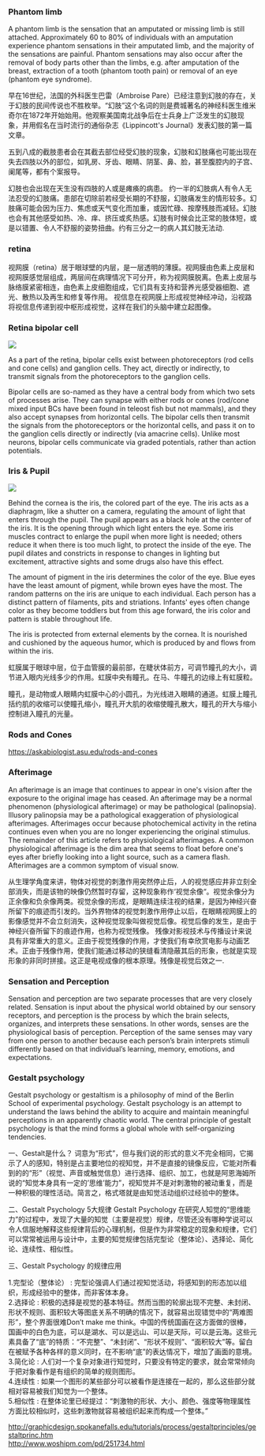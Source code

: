 ### Phantom limb

A phantom limb is the sensation that an amputated or missing limb is still attached. Approximately 60 to 80% of individuals with an amputation experience phantom sensations in their amputated limb, and the majority of the sensations are painful. Phantom sensations may also occur after the removal of body parts other than the limbs, e.g. after amputation of the breast, extraction of a tooth (phantom tooth pain) or removal of an eye (phantom eye syndrome).

早在16世纪，法国的外科医生巴雷（Ambroise Pare）已经注意到幻肢的存在，关于幻肢的民间传说也不胜枚举。“幻肢”这个名词的则是费城著名的神经科医生维米奇尔在1872年开始始用。他观察美国南北战争后在士兵身上广泛发生的幻肢现象，并用假名在当时流行的通俗杂志《Lippincott's Journal》发表幻肢的第一篇文章。

五到八成的截肢患者会在其截去部位经受幻肢的现象，幻肢和幻肢痛也可能出现在失去四肢以外的部位，如乳房、牙齿、眼睛、阴茎、鼻、脸，甚至腹腔内的子宫、阑尾等，都有个案报导。

幻肢也会出现在天生没有四肢的人或是瘫痪的病患。 约一半的幻肢病人有令人无法忍受的幻肢痛。患部在切除前若经受长期的不舒服，幻肢痛发生的情形较多。幻肢痛可能会因为压力、焦虑或天气变化而加重，或因忙碌、按摩残肢而减轻。幻肢也会有其他感受如热、冷、痒、挤压或炙热感。幻肢有时候会比正常的肢体短，或是以错置、令人不舒服的姿势扭曲。约有三分之一的病人其幻肢无法动.

### retina

视网膜（retina）居于眼球壁的内层，是一层透明的薄膜。视网膜由色素上皮层和视网膜感觉层组成，两层间在病理情况下可分开，称为视网膜脱离。色素上皮层与脉络膜紧密相连，由色素上皮细胞组成，它们具有支持和营养光感受器细胞、遮光、散热以及再生和修复等作用。
视信息在视网膜上形成视觉神经冲动，沿视路将视信息传递到视中枢形成视觉，这样在我们的头脑中建立起图像。

### Retina bipolar cell

<img src="https://i.stack.imgur.com/bdEez.jpg">

As a part of the retina, bipolar cells exist between photoreceptors (rod cells and cone cells) and ganglion cells. They act, directly or indirectly, to transmit signals from the photoreceptors to the ganglion cells.

Bipolar cells are so-named as they have a central body from which two sets of processes arise. They can synapse with either rods or cones (rod/cone mixed input BCs have been found in teleost fish but not mammals), and they also accept synapses from horizontal cells. The bipolar cells then transmit the signals from the photoreceptors or the horizontal cells, and pass it on to the ganglion cells directly or indirectly (via amacrine cells). Unlike most neurons, bipolar cells communicate via graded potentials, rather than action potentials.

### Iris & Pupil

<img src="https://www.visionweb.com/vwweb/images/content/consumers/illustrations/about%20the%20eye_anatomy_iris.jpg">

Behind the cornea is the iris, the colored part of the eye. The iris acts as a diaphragm, like a shutter on a camera, regulating the amount of light that enters through the pupil. The pupil appears as a black hole at the center of the iris. It is the opening through which light enters the eye. Some iris muscles contract to enlarge the pupil when more light is needed; others reduce it when there is too much light, to protect the inside of the eye. The pupil dilates and constricts in response to changes in lighting but excitement, attractive sights and some drugs also have this effect.

The amount of pigment in the iris determines the color of the eye. Blue eyes have the least amount of pigment, while brown eyes have the most. The random patterns on the iris are unique to each individual. Each person has a distinct pattern of filaments, pits and striations. Infants' eyes often change color as they become toddlers but from this age forward, the iris color and pattern is stable throughout life.

The iris is protected from external elements by the cornea. It is nourished and cushioned by the aqueous humor, which is produced by and flows from within the iris.

虹膜属于眼球中层，位于血管膜的最前部，在睫状体前方，可调节瞳孔的大小，调节进入眼内光线多少的作用。虹膜中央有瞳孔。在马、牛瞳孔的边缘上有虹膜粒。

瞳孔，是动物或人眼睛内虹膜中心的小圆孔，为光线进入眼睛的通道。虹膜上瞳孔括约肌的收缩可以使瞳孔缩小，瞳孔开大肌的收缩使瞳孔散大，瞳孔的开大与缩小控制进入瞳孔的光量。

### Rods and Cones 

https://askabiologist.asu.edu/rods-and-cones

### Afterimage

An afterimage is an image that continues to appear in one's vision after the exposure to the original image has ceased. An afterimage may be a normal phenomenon (physiological afterimage) or may be pathological (palinopsia). Illusory palinopsia may be a pathological exaggeration of physiological afterimages. Afterimages occur because photochemical activity in the retina continues even when you are no longer experiencing the original stimulus. The remainder of this article refers to physiological afterimages. A common physiological afterimage is the dim area that seems to float before one's eyes after briefly looking into a light source, such as a camera flash. Afterimages are a common symptom of visual snow.

从生理学角度来讲，物体对视觉的刺激作用突然停止后，人的视觉感应井非立刻全部消失，而是该物的映像仍然暂时存留，这种现象称作‘视觉余像“。视觉余像分为正余像和负余像两类。视觉余像的形成，是眼睛连续注视的结果，是因为神经兴奋所留下的痕迹而引发的。当外界物体的视觉刺激作用停止以后，在眼睛视网膜上的影像感觉并不会立刻消失，这种视觉现象叫做视觉后像。视觉后像的发生，是由于神经兴奋所留下的痕迹作用，也称为视觉残像。
残像对影视技术与传播设计来说具有非常重大的意义。正由于视觉残像的作用，才使我们有幸欣赏电影与动画艺术。正由于残像作用，使我们能通过移动的狭缝看清隐蔽其后的形象，也就是实现形象的非同时拼接。这正是电视成像的根本原理。残像是视觉后效之一.

### Sensation and Perception

Sensation and perception are two separate processes that are very closely related. Sensation is input about the physical world obtained by our sensory receptors, and perception is the process by which the brain selects, organizes, and interprets these sensations. In other words, senses are the physiological basis of perception. Perception of the same senses may vary from one person to another because each person’s brain interprets stimuli differently based on that individual’s learning, memory, emotions, and expectations.  



### Gestalt psychology

Gestalt psychology or gestaltism  is a philosophy of mind of the Berlin School of experimental psychology. Gestalt psychology is an attempt to understand the laws behind the ability to acquire and maintain meaningful perceptions in an apparently chaotic world. The central principle of gestalt psychology is that the mind forms a global whole with self-organizing tendencies.

一、Gestalt是什么？
词意为“形式”，但与我们说的形式的意义不完全相同，它揭示了人的感知，特别是占主要地位的视知觉，并不是直接的镜像反应，它能对所看到的的“形”（视觉、声音或触觉信息）进行选择、组织、加工，也就是阿恩海姆所说的“知觉本身具有一定的’思维’能力”，视知觉并不是对刺激物的被动重复，而是一种积极的理性活动。简言之，格式塔就是由知觉活动组织过经验中的整体。

二、Gestalt Psychology 5大规律
Gestalt Psychology 在研究人知觉的“思维能力”的过程中，发现了大量的知觉（主要是视觉）规律，尽管还没有哪种学说可以令人信服地解释这些规律背后的心理机制，但是作为非常稳定的现象和规律，它们可以常常被运用与设计中，主要的知觉规律包括完型论（整体论）、选择论、简化论、连续性、相似性。

三、Gestalt Psychology 的规律应用

1.完型论（整体论） : 完型论强调人们通过视知觉活动，将感知到的形态加以组织，形成经验中的整体，而非客体本身。  
2.选择论 : 积极的选择是视觉的基本特征。然而当图的轮廓出现不完整、未封闭、形状不规则、面积较大等图底关系不明确的情况下，就容易出现错觉中的“两难图形”，整个界面很难Don’t make me think。中国的传统国画在这方面做的很棒，国画中的白色为底，可以是湖水、可以是远山、可以是天际，可以是云海。这些元素具备了“底”的特质：“不完整”、“未封闭”、“形状不规则”、“面积较大”等。留白在被赋予各种各样的意义同时，在不影响“底”的表达情况下，增加了画面的意境。  
3.简化论 : 人们对一个复杂对象进行知觉时，只要没有特定的要求，就会常常倾向于把对象看作是有组织的简单的规则图形。  
4.连续性 : 如果一个图形的某些部分可以被看作是连接在一起的，那么这些部分就相对容易被我们知觉为一个整体。    
5.相似性 : 在整体论里已经提过：“刺激物的形状、大小、颜色、强度等物理属性方面比较相似时，这些刺激物就容易被组织起来而构成一个整体。”  

http://graphicdesign.spokanefalls.edu/tutorials/process/gestaltprinciples/gestaltprinc.htm  
http://www.woshipm.com/pd/251734.html    

